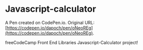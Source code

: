 # Javascript-calculator

A Pen created on CodePen.io. Original URL: [https://codepen.io/dapoch/pen/oNeoREg](https://codepen.io/dapoch/pen/oNeoREg).

freeCodeCamp Front End Libraries Javascript-Calculator project!

